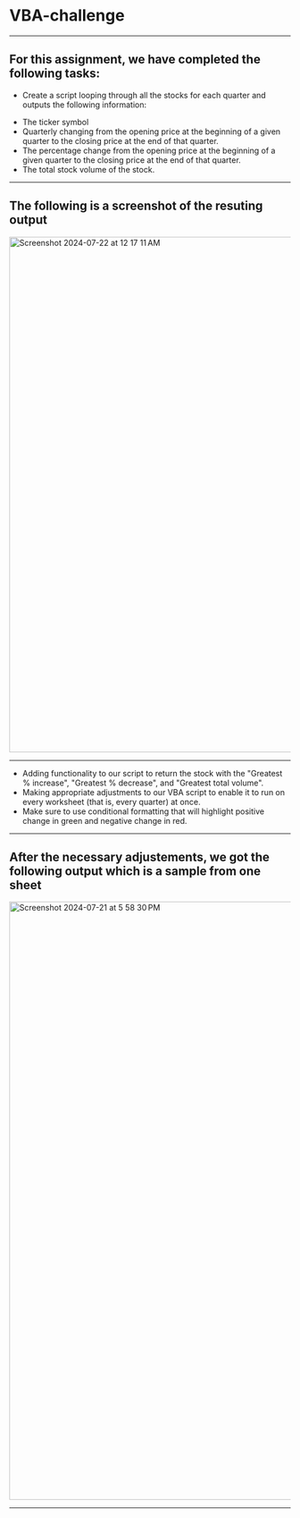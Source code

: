 # VBA-challenge
---
**For this assignment, we have completed the following tasks:**
---
- Create a script looping through all the stocks for each quarter and outputs the following information:
* The ticker symbol
* Quarterly changing from the opening price at the beginning of a given quarter to the closing price at the end of that quarter.
* The percentage change from the opening price at the beginning of a given quarter to the closing price at the end of that quarter.
* The total stock volume of the stock.
---
**The following is a screenshot of the resuting output**
---
<img width="922" alt="Screenshot 2024-07-22 at 12 17 11 AM" src="https://github.com/user-attachments/assets/2262869c-5388-4fbf-b2aa-e1b028db96bd">

---
- Adding functionality to our script to return the stock with the "Greatest % increase", "Greatest % decrease", and "Greatest total volume". 
- Making appropriate adjustments to our VBA script to enable it to run on every worksheet (that is, every quarter) at once.
- Make sure to use conditional formatting that will highlight positive change in green and negative change in red.
---
**After the necessary adjustements, we got the following output which is a sample from one sheet**
---
<img width="1070" alt="Screenshot 2024-07-21 at 5 58 30 PM" src="https://github.com/user-attachments/assets/2b727de3-1a42-44f1-a343-ab78568c5f43">

---

